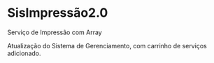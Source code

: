 # SisImpressão2.0
 Serviço de Impressão com Array

Atualização do Sistema de Gerenciamento, com carrinho de serviços adicionado.
